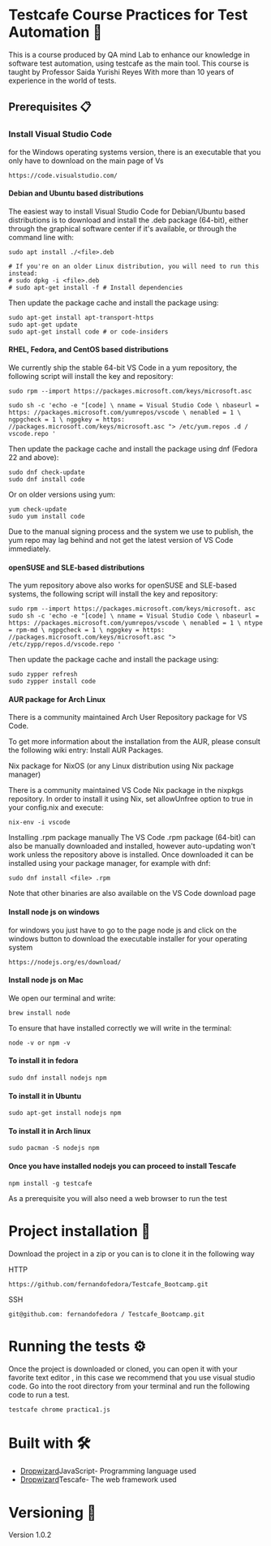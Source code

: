 # Testcafe Course Practices for Test Automation  🚀
This is a course produced by QA mind Lab to enhance our knowledge in software test automation, using testcafe as the main tool.
This course is taught by Professor Saida Yurishi Reyes With more than 10 years of experience in the world of tests. 
## Prerequisites 📋
### Install Visual Studio Code
for the Windows operating systems version, there is an executable that you only have to download on the main page of Vs
```
https://code.visualstudio.com/
```
#### Debian and Ubuntu based distributions
The easiest way to install Visual Studio Code for Debian/Ubuntu based distributions is to download and install the .deb package (64-bit), either through the graphical software center if it's available,
or through the command line with:
```
sudo apt install ./<file>.deb

# If you're on an older Linux distribution, you will need to run this instead:
# sudo dpkg -i <file>.deb
# sudo apt-get install -f # Install dependencies
```
Then update the package cache and install the package using:
```
sudo apt-get install apt-transport-https
sudo apt-get update
sudo apt-get install code # or code-insiders
```
#### RHEL, Fedora, and CentOS based distributions
We currently ship the stable 64-bit VS Code in a yum repository, the following script will install the key and repository:
```
sudo rpm --import https://packages.microsoft.com/keys/microsoft.asc
```
```
sudo sh -c 'echo -e "[code] \ nname = Visual Studio Code \ nbaseurl = https: //packages.microsoft.com/yumrepos/vscode \ nenabled = 1 \ ngpgcheck = 1 \ ngpgkey = https: //packages.microsoft.com/keys/microsoft.asc "> /etc/yum.repos .d / vscode.repo '
```
Then update the package cache and install the package using dnf (Fedora 22 and above):
```
sudo dnf check-update
sudo dnf install code
```
Or on older versions using yum:
```
yum check-update
sudo yum install code
```
Due to the manual signing process and the system we use to publish, the yum repo may lag behind and not get the latest version of VS Code immediately.

#### openSUSE and SLE-based distributions

The yum repository above also works for openSUSE and SLE-based systems, the following script will install the key and repository:
```
sudo rpm --import https://packages.microsoft.com/keys/microsoft. asc
sudo sh -c 'echo -e "[code] \ nname = Visual Studio Code \ nbaseurl = https: //packages.microsoft.com/yumrepos/vscode \ nenabled = 1 \ ntype = rpm-md \ ngpgcheck = 1 \ ngpgkey = https: //packages.microsoft.com/keys/microsoft.asc "> /etc/zypp/repos.d/vscode.repo '
```
Then update the package cache and install the package using:
```
sudo zypper refresh
sudo zypper install code
```
#### AUR package for Arch Linux
There is a community maintained Arch User Repository package for VS Code.

To get more information about the installation from the AUR, please consult the following wiki entry: Install AUR Packages.

Nix package for NixOS (or any Linux distribution using Nix package manager)

There is a community maintained VS Code Nix package in the nixpkgs repository. In order to install it using Nix, set allowUnfree option to true in your config.nix and execute:
```
nix-env -i vscode
```
Installing .rpm package manually
The VS Code .rpm package (64-bit) can also be manually downloaded and installed, however auto-updating won't work unless the repository above is installed. 
Once downloaded it can be installed using your package manager, for example with dnf:
```
sudo dnf install <file> .rpm
```
Note that other binaries are also available on the VS Code download page

#### Install node js on windows
for windows you just have to go to the page node js and click on the windows button to download the executable installer for your operating system
```
https://nodejs.org/es/download/
```
#### Install node js on Mac

We open our terminal and write:
```
brew install node
```
To ensure that have installed correctly we will write in the terminal:
```
node -v or npm -v
```
#### To install it in fedora 
```
sudo dnf install nodejs npm
```
#### To install it in Ubuntu
```
sudo apt-get install nodejs npm
```
#### To install it in Arch linux
```
sudo pacman -S nodejs npm
```
#### Once you have installed nodejs you can proceed to install Tescafe 
```
npm install -g testcafe
```
As a prerequisite you will also need a web browser to run the test

# Project installation 🔧
Download the project in a zip or you can is to clone it in the following way

HTTP 
```
https://github.com/fernandofedora/Testcafe_Bootcamp.git
```
SSH
```
git@github.com: fernandofedora / Testcafe_Bootcamp.git
```
# Running the tests ⚙️
Once the project is downloaded or cloned, you can open it with your favorite text editor , in this case we recommend that you use visual studio code.
Go into the root directory from your terminal and run the following code to run a test.
```
testcafe chrome practica1.js
```
# Built with 🛠️
* [Dropwizard](https://www.javascript.com/)JavaScript- Programming language used
* [Dropwizard](https://devexpress.github.io/testcafe/)Tescafe- The web framework used
# Versioning 📌
Version 1.0.2




